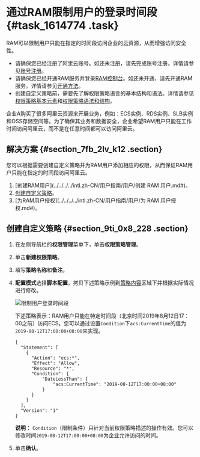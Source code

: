 # 通过RAM限制用户的登录时间段 {#task_1614774 .task}

RAM可以限制用户只能在指定的时间段访问企业的云资源，从而增强访问安全性。

-   请确保您已经注册了阿里云账号。如还未注册，请先完成账号注册。详情请参见[账号注册](https://account.alibabacloud.com/register/intl_register.htm)。
-   请确保您已经开通RAM服务并登录[RAM控制台](https://ram.console.aliyun.com/)。如还未开通，请先开通RAM服务。详情请参见[开通方法](../../../../intl.zh-CN/产品定价/开通方法.md#)。
-   创建自定义策略前，需要先了解权限策略语言的基本结构和语法。详情请参见[权限策略基本元素](../../../../intl.zh-CN/用户指南/权限策略/权限策略语言/权限策略基本元素.md#)和[权限策略语法和结构](../../../../intl.zh-CN/用户指南/权限策略/权限策略语言/权限策略语法和结构.md#)。

企业A购买了很多阿里云资源来开展业务，例如：ECS实例、RDS实例、SLB实例和OSS存储空间等。为了确保其业务和数据安全，企业希望RAM用户只能在工作时间访问阿里云，而不是在任意时间都可以访问阿里云。

## 解决方案 {#section_7fb_2lv_k12 .section}

您可以根据需要创建自定义策略并为RAM用户添加相应的权限，从而保证RAM用户只能在指定的时间段访问阿里云。

1.  [创建RAM用户](../../../../intl.zh-CN/用户指南/用户/创建 RAM 用户.md#)。
2.  [创建自定义策略](#section_9ti_0x8_228)。
3.  [为RAM用户授权](../../../../intl.zh-CN/用户指南/用户/为 RAM 用户授权.md#)。

## 创建自定义策略 {#section_9ti_0x8_228 .section}

1.  在左侧导航栏的**权限管理**菜单下，单击**权限策略管理**。
2.  单击**新建权限策略**。
3.  填写**策略名称**和**备注**。
4.  **配置模式**选择**脚本配置**，拷贝下述策略示例到[策略内容](https://ram.console.aliyun.com/policies/new)区域下并根据实际情况进行修改。 

    ![限制用户登录时间段](http://static-aliyun-doc.oss-cn-hangzhou.aliyuncs.com/assets/img/1280574/156689754155096_zh-CN.png)

    下述策略表示：RAM用户只能在特定时间段（北京时间2019年8月12日17：00之前）访问ECS。您可以通过设置`Condition`下`acs:CurrentTime`的值为`2019-08-12T17:00:00+08:00`来实现。

    ``` {#codeblock_6v5_m94_cvb .lanuage-xml}
    {
      "Statement": [
        {
          "Action": "ecs:*",
          "Effect": "Allow",
          "Resource": "*",
          "Condition": {
              "DateLessThan": {
                  "acs:CurrentTime": "2019-08-12T17:00:00+08:00"
              }
          }
        }
      ],
      "Version": "1"
    }
    ```

    **说明：** `Condition`（限制条件）只针对当前权限策略描述的操作有效。您可以修改时间`2019-08-12T17:00:00+08:00`为企业允许访问的时间。

5.  单击**确认**。

